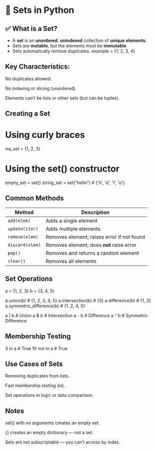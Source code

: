 # 🔸 Sets in Python

## ✅ What is a Set?
- A **set** is an **unordered**, **unindexed** collection of **unique elements**.
- Sets are **mutable**, but the elements must be **immutable**.
- Sets automatically remove duplicates.
example = {1, 2, 3, 4}

## Key Characteristics:
No duplicates allowed.

No indexing or slicing (unordered).

Elements can’t be lists or other sets (but can be tuples).

## Creating a Set
# Using curly braces
my_set = {1, 2, 3}

# Using the set() constructor
empty_set = set()
string_set = set("hello")  # {'h', 'e', 'l', 'o'}

## Common Methods
| Method          | Description                                |
| --------------- | ------------------------------------------ |
| `add(elem)`     | Adds a single element                      |
| `update(iter)`  | Adds multiple elements                     |
| `remove(elem)`  | Removes element; raises error if not found |
| `discard(elem)` | Removes element; does **not** raise error  |
| `pop()`         | Removes and returns a random element       |
| `clear()`       | Removes all elements                       |


## Set Operations
a = {1, 2, 3}
b = {3, 4, 5}

a.union(b)             # {1, 2, 3, 4, 5}
a.intersection(b)      # {3}
a.difference(b)        # {1, 2}
a.symmetric_difference(b)  # {1, 2, 4, 5}

a | b     # Union
a & b     # Intersection
a - b     # Difference
a ^ b     # Symmetric Difference

## Membership Testing
3 in a        # True
10 not in a   # True

## Use Cases of Sets
Removing duplicates from lists.

Fast membership testing (in).

Set operations in logic or data comparison.

## Notes
set() with no arguments creates an empty set.

{} creates an empty dictionary — not a set.

Sets are not subscriptable — you can’t access by index.
